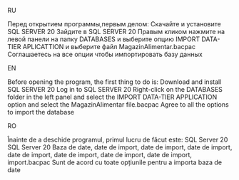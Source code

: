 RU

Перед открытием программы,первым делом: 
Скачайте и установите SQL SERVER 20
Зайдите в SQL SERVER 20
Правым кликом нажмите на левой панели на папку DATABASES и выберите опцию IMPORT DATA-TIER APLICATTION и выберите файл MagazinAlimentar.bacpac
Соглашаетесь на все опции чтобы импортировать базу данных

EN

Before opening the program, the first thing to do is: 
Download and install SQL SERVER 20
Log in to SQL SERVER 20
Right-click on the DATABASES folder in the left panel and select the IMPORT DATA-TIER APPLICATION option and select the MagazinAlimentar file.bacpac
Agree to all the options to import the database

RO

Înainte de a deschide programul, primul lucru de făcut este: 
SQL Server 20
SQL Server 20
Baza de date, date de import, date de import, date de import, date de import, date de import, date de import, date de import, import.bacpac
Sunt de acord cu toate opțiunile pentru a importa baza de date
